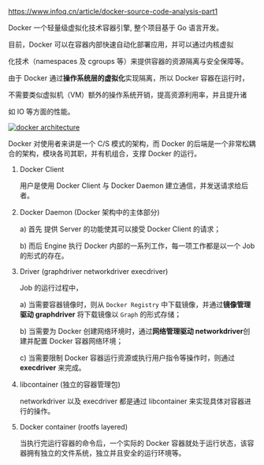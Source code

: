 https://www.infoq.cn/article/docker-source-code-analysis-part1

Docker 一个轻量级虚拟化技术容器引擎, 整个项目基于 Go 语言开发。
    
目前，Docker 可以在容器内部快速自动化部署应用，并可以通过内核虚拟

化技术（namespaces 及 cgroups 等）来提供容器的资源隔离与安全保障等。

由于 Docker 通过**操作系统层的虚拟化**实现隔离，所以 Docker 容器在运行时，

不需要类似虚拟机（VM）额外的操作系统开销，提高资源利用率，并且提升诸

如 IO 等方面的性能。

[![docker architecture](https://static001.infoq.cn/resource/image/41/22/41cdc2bdeff20221c67563d673335a22.jpg)](https://static001.infoq.cn/resource/image/41/22/41cdc2bdeff20221c67563d673335a22.jpg)

Docker 对使用者来讲是一个 C/S 模式的架构，而 Docker 的后端是一个非常松耦合的架构，模块各司其职，并有机组合，支撑 Docker 的运行。

1) Docker Client
   
   用户是使用 Docker Client 与 Docker Daemon 建立通信，并发送请求给后者。

2) Docker Daemon   (Docker 架构中的主体部分)
   
   a) 首先 提供 Server 的功能使其可以接受 Docker Client 的请求；
   
   b) 而后 Engine 执行 Docker 内部的一系列工作，每一项工作都是以一个 Job 的形式的存在。

3) Driver   (graphdriver networkdriver execdriver)
  
   Job 的运行过程中，
   
   a) 当需要容器镜像时，则从 `Docker Registry` 中下载镜像，并通过**镜像管理驱动 graphdriver** 将下载镜像以 `Graph` 的形式存储；
   
   b) 当需要为 Docker 创建网络环境时，通过**网络管理驱动 networkdriver**创建并配置 Docker 容器网络环境；
   
   c) 当需要限制 Docker 容器运行资源或执行用户指令等操作时，则通过 **execdriver** 来完成。

4) libcontainer (独立的容器管理包)
   
   networkdriver 以及 execdriver 都是通过 libcontainer 来实现具体对容器进行的操作。

5) Docker container (rootfs layered)
   
   当执行完运行容器的命令后，一个实际的 Docker 容器就处于运行状态，该容器拥有独立的文件系统，独立并且安全的运行环境等。
